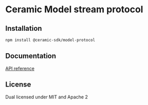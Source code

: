 # Ceramic Model stream protocol

## Installation

```sh
npm install @ceramic-sdk/model-protocol
```

## Documentation

[API reference](https://github.com/ceramicnetwork/rust-ceramic/tree/main/sdk/docs/@ceramic-sdk/model-protocol)

## License

Dual licensed under MIT and Apache 2
